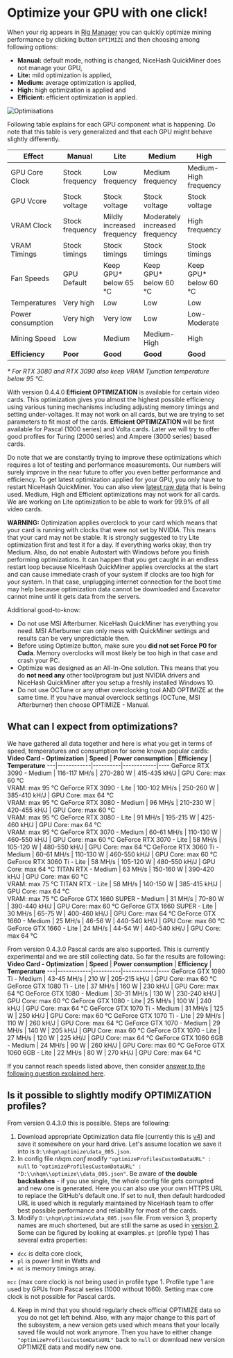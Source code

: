 # Optimize your GPU with one click!

When your rig appears in [Rig Manager](https://www.nicehash.com/my/mining/rigs) you can quickly optimize mining performance by clicking button `OPTIMIZE` and then choosing among following options:
- **Manual:** default mode, nothing is changed, NiceHash QuickMiner does not manage your GPU,
- **Lite:** mild optimization is applied,
- **Medium:** average optimization is applied,
- **High:** high optimization is applied and
- **Efficient:** efficient optimization is applied.

![Optimisations](https://github.com/nicehash/NiceHashQuickMiner/blob/main/images/optimize_button.png?raw=true)

Following table explains for each GPU component what is happening. Do note that this table is very generalized and that each GPU might behave slightly differently.

Effect | **Manual** | **Lite** | **Medium** | **High** | **Efficient**
---|------------|----------|------------|----|----
GPU Core Clock | Stock frequency | Low frequency | Medium frequency | Medium-High frequency | Low-Medium frequency
GPU Vcore | Stock voltage | Stock voltage | Stock voltage | Stock voltage | **Undervolted**
VRAM Clock | Stock frequency | Mildly increased frequency | Moderately increased frequency | High frequency | Moderately increased frequency
VRAM Timings | Stock timings | Stock timings | Stock timings | Stock timings | **Modified**
Fan Speeds | GPU Default | Keep GPU* below 65 ℃ | Keep GPU* below 60 ℃ | Keep GPU* below 60 ℃ | Keep GPU* below 65 ℃
Temperatures | Very high | Low | Low | Low | Low
Power consumption | Very high | Very low | Low | Low-Moderate | Very low
Mining Speed | Low | Medium | Medium-High | High | Medium-High 
**Efficiency** | **Poor** | **Good** | **Good** | **Good** | **Excellent**

_* For RTX 3080 and RTX 3090 also keep VRAM Tjunction temperature below 95 ℃._

With version 0.4.4.0 **Efficient OPTIMIZATION** is available for certain video cards. This optimization gives you almost the highest possible efficiency using various tuning mechanisms including adjusting memory timings and setting under-voltages. It may not work on all cards, but we are trying to set parameters to fit most of the cards. **Efficient OPTIMIZATION** will be first available for Pascal (1000 series) and Volta cards. Later we will try to offer good profiles for Turing (2000 series) and Ampere (3000 series) based cards.

Do note that we are constantly trying to improve these optimizations which requires a lot of testing and performance measurements. Our numbers will surely improve in the near future to offer you even better performance and efficiency. To get latest optimization applied for your GPU, you only have to restart NiceHash QuickMiner. You can also view [latest raw data](https://github.com/nicehash/NiceHashQuickMiner/blob/main/optimize/data_005.json) that is being used. Medium, High and Efficient optimizations may not work for all cards. We are working on Lite optimization to be able to work for 99.9% of all video cards.

**WARNING:** Optimization applies overclock to your card which means that your card is running with clocks that were not set by NVIDIA. This means that your card may not be stable. It is strongly suggested to try Lite optimization first and test it for a day. If everything works okay, then try Medium. Also, do not enable Autostart with Windows before you finish performing optimizations. It can happen that you get caught in an endless restart loop because NiceHash QuickMiner applies overclocks at the start and can cause immediate crash of your system if clocks are too high for your system. In that case, unplugging internet connection for the boot time may help because optimization data cannot be downloaded and Excavator cannot mine until it gets data from the servers.

Additional good-to-know:
- Do not use MSI Afterburner. NiceHash QuickMiner has everything you need. MSI Afterburner can only mess with QuickMiner settings and results can be very unpredictable then.
- Before using Optimize button, make sure you **did not set Force P0 for Cuda**. Memory overclocks will most likely be too high in that case and crash your PC.
- Optimize was designed as an All-In-One solution. This means that you do **not need any** other tool/program but just NVIDIA drivers and NiceHash QuickMiner after you setup a freshly installed Windows 10.
- Do not use OCTune or any other overclocking tool AND OPTIMIZE at the same time. If you have manual overclock settings (OCTune, MSI Afterburner) then choose OPTIMIZE - Manual.

## What can I expect from optimizations?
We have gathered all data together and here is what you get in terms of speed, temperatures and consumption for some known popular cards:
**Video Card - Optimization** | **Speed** | **Power consumption** | **Efficiency** | **Temperature**
---|------------|----------|------------|----
GeForce RTX 3090 - Medium | 116-117 MH/s | 270-280 W | 415-435 kH/J | GPU Core: max 60 ℃<br>VRAM: max 95 ℃
GeForce RTX 3090 - Lite | 100-102 MH/s | 250-260 W | 385-410 kH/J | GPU Core: max 64 ℃<br>VRAM: max 95 ℃
GeForce RTX 3080 - Medium | 96 MH/s | 210-230 W | 420-455 kH/J | GPU Core: max 60 ℃<br>VRAM: max 95 ℃
GeForce RTX 3080 - Lite | 91 MH/s | 195-215 W | 425-460 kH/J | GPU Core: max 64 ℃<br>VRAM: max 95 ℃
GeForce RTX 3070 - Medium | 60-61 MH/s | 110-130 W | 460-550 kH/J | GPU Core: max 60 ℃
GeForce RTX 3070 - Lite | 58 MH/s | 105-120 W | 480-550 kH/J | GPU Core: max 64 ℃
GeForce RTX 3060 Ti - Medium | 60-61 MH/s | 110-130 W | 460-550 kH/J | GPU Core: max 60 ℃
GeForce RTX 3060 Ti - Lite | 58 MH/s | 105-120 W | 480-550 kH/J | GPU Core: max 64 ℃
TITAN RTX - Medium | 63 MH/s | 150-160 W | 390-420 kH/J | GPU Core: max 60 ℃<br>VRAM: max 75 ℃
TITAN RTX - Lite | 58 MH/s | 140-150 W | 385-415 kH/J | GPU Core: max 64 ℃<br>VRAM: max 75 ℃
GeForce GTX 1660 SUPER - Medium | 31 MH/s | 70-80 W | 390-440 kH/J | GPU Core: max 60 ℃
GeForce GTX 1660 SUPER - Lite | 30 MH/s | 65-75 W | 400-460 kH/J | GPU Core: max 64 ℃
GeForce GTX 1660 - Medium | 25 MH/s | 46-56 W | 440-540 kH/J | GPU Core: max 60 ℃
GeForce GTX 1660 - Lite | 24 MH/s | 44-54 W | 440-540 kH/J | GPU Core: max 64 ℃


From version 0.4.3.0 Pascal cards are also supported. This is currently experimental and we are still collecting data. So far the results are following:
**Video Card - Optimization** | **Speed** | **Power consumption** | **Efficiency** | **Temperature**
---|------------|----------|------------|----
GeForce GTX 1080 Ti - Medium | 43-45 MH/s | 210 W | 205-215 kH/J | GPU Core: max 60 ℃
GeForce GTX 1080 Ti - Lite | 37 MH/s | 160 W | 230 kH/J | GPU Core: max 64 ℃
GeForce GTX 1080 - Medium | 30-31 MH/s | 130 W | 230-240 kH/J | GPU Core: max 60 ℃
GeForce GTX 1080 - Lite | 25 MH/s | 100 W | 240 kH/J | GPU Core: max 64 ℃
GeForce GTX 1070 Ti - Medium | 31 MH/s | 125 W | 250 kH/J | GPU Core: max 60 ℃
GeForce GTX 1070 Ti - Lite | 29 MH/s | 110 W | 260 kH/J | GPU Core: max 64 ℃
GeForce GTX 1070 - Medium | 29 MH/s | 140 W | 205 kH/J | GPU Core: max 60 ℃
GeForce GTX 1070 - Lite | 27 MH/s | 120 W | 225 kH/J | GPU Core: max 64 ℃
GeForce GTX 1060 6GB - Medium | 24 MH/s | 90 W | 260 kH/J | GPU Core: max 60 ℃
GeForce GTX 1060 6GB - Lite | 22 MH/s | 80 W | 270 kH/J | GPU Core: max 64 ℃

If you cannot reach speeds listed above, then consider [answer to the following question explained here](https://github.com/nicehash/NiceHashQuickMiner/wiki/FAQ#faq08).


## Is it possible to slightly modify OPTIMIZATION profiles?
From version 0.4.3.0 this is possible. Steps are following:
1. Download appropriate Optimization data file (currently this is [v4](https://github.com/nicehash/NiceHashQuickMiner/blob/main/optimize/data_005.json)) and save it somewhere on your hard drive. Let's assume location we save it into is `D:\nhqm\optimize\data_005.json`.
2. In config file _nhqm.conf_ modify `"optimizeProfilesCustomDataURL" : null` to `"optimizeProfilesCustomDataURL" : "D:\\nhqm\\optimize\\data_005.json"`. Be aware of **the double backslashes** - if you use single, the whole config file gets corrupted and new one is generated. Here you can also use your own HTTPS URL to replace the GitHub's default one. If set to null, then default hardcoded URL is used which is regularly maintained by NiceHash team to offer best possible performance and reliability for most of the cards.
3. Modify `D:\nhqm\optimize\data_005.json` file. From version 3, property names are much shortened, but are still the same as used in [version 2](https://github.com/nicehash/NiceHashQuickMiner/blob/main/optimize/data_002.json). Some can be figured by looking at examples. `pt` (profile type) 1 has several extra properties:
  * `dcc` is delta core clock,
  * `pl` is power limit in Watts and
  * `mt` is memory timings array.

`mcc` (max core clock) is not being used in profile type 1. Profile type 1 are used by GPUs from Pascal series (1000 without 1660). Setting max core clock is not possible for Pascal cards.

4. Keep in mind that you should regularly check official OPTIMIZE data so you do not get left behind. Also, with any major change to this part of the subsystem, a new version gets used which means that your locally saved file would not work anymore. Then you have to either change `"optimizeProfilesCustomDataURL"` back to `null` or download new version OPTIMIZE data and modify new one.